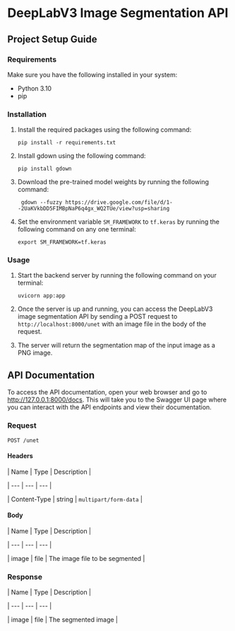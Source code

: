 <!-- Project Setup Guide
Requirements
Make sure you have the following installed in your system:

Python 3.10
pip
Installation
Clone the repository to your local machine.

Install the required packages using the following command:

console
Copy code
pip install -r requirements.txt
Download the pre-trained model weights by running the following command:


gdown --fuzzy https://drive.google.com/file/d/1--2UaKVkbDD5FIMBpNaP6q4gx_WQ2TUe/view?usp=sharing
Set the environment variable SM_FRAMEWORK to tf.keras by running the following command on any one terminal:


export SM_FRAMEWORK=tf.keras
Usage
Start the backend server by running the following command on your terminal:


uvicorn app:app
Once the server is up and running, you can access the DeepLabV3 image segmentation API by sending a POST request to http://localhost:8000/unet with an image file in the body of the request.

The server will return the segmentation map of the input image as a PNG image. -->

# DeepLabV3 Image Segmentation API

## Project Setup Guide

### Requirements

Make sure you have the following installed in your system:

- Python 3.10
- pip

### Installation

1. Install the required packages using the following command:

   ```console
   pip install -r requirements.txt
   ```
<!--pip install gdown-->

2. Install gdown using the following command:

   ```console
   pip install gdown
   ```

3. Download the pre-trained model weights by running the following command:

   ```console
    gdown --fuzzy https://drive.google.com/file/d/1--2UaKVkbDD5FIMBpNaP6q4gx_WQ2TUe/view?usp=sharing
    ```

4. Set the environment variable `SM_FRAMEWORK` to `tf.keras` by running the following command on any one terminal:

    ```console
    export SM_FRAMEWORK=tf.keras
    ```

### Usage

1. Start the backend server by running the following command on your terminal:

    ```console
    uvicorn app:app
    ```

2. Once the server is up and running, you can access the DeepLabV3 image segmentation API by sending a POST request to `http://localhost:8000/unet` with an image file in the body of the request.

3. The server will return the segmentation map of the input image as a PNG image.

## API Documentation

To access the API documentation, open your web browser and go to http://127.0.0.1:8000/docs. This will take you to the Swagger UI page where you can interact with the API endpoints and view their documentation.

### Request

`POST /unet`

#### Headers

| Name | Type | Description |

| --- | --- | --- |

| Content-Type | string | `multipart/form-data` |

#### Body

| Name | Type | Description |

| --- | --- | --- |

| image | file | The image file to be segmented |

### Response

| Name | Type | Description |

| --- | --- | --- |

| image | file | The segmented image |

